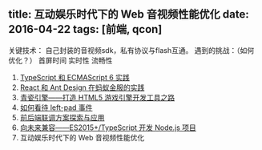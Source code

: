 title: 互动娱乐时代下的 Web 音视频性能优化
date: 2016-04-22
tags: [前端, qcon]
---

关键技术：
    自己封装的音视频sdk，私有协议与flash互通。
遇到的挑战：（如何优化？）
    首屏时间
    实时性
    流畅性

1. [TypeScript 和 ECMAScript 6 实践](http://qop.github.io/2016/04/22/2016/2016-04-22-1/)
2. [React 和 Ant Design 在蚂蚁金服的实践](http://qop.github.io/2016/04/22/2016/2016-04-22-2/)
3. [青瓷引擎——打造 HTML5 游戏引擎开发工具之路](http://qop.github.io/2016/04/22/2016/2016-04-22-3/)
4. [如何看待 left-pad 事件](http://qop.github.io/2016/04/22/2016/2016-04-22-4/)
5. [前后端联调方案探索与应用](http://qop.github.io/2016/04/22/2016/2016-04-22-5/)
6. [向未来兼容——ES2015+/TypeScript 开发 Node.js 项目](http://qop.github.io/2016/04/22/2016/2016-04-22-6/)
7. 互动娱乐时代下的 Web 音视频性能优化